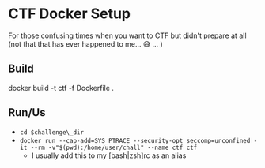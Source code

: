 # CTF Docker Setup
For those confusing times when you want to CTF but didn't prepare at all (not that
that has ever happened to me... 😅 ... )


## Build
docker build -t ctf -f Dockerfile .

## Run/Us 
* `cd $challenge\_dir`
* `docker run --cap-add=SYS_PTRACE --security-opt seccomp=unconfined -it --rm -v"$(pwd):/home/user/chall" --name ctf ctf`
  * I usually add this to my [bash|zsh]rc as an alias
